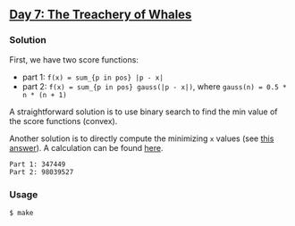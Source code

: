## [Day 7: The Treachery of Whales](https://adventofcode.com/2021/day/7)

### Solution
First, we have two score functions:
- part 1: `f(x) = sum_{p in pos} |p - x|`
- part 2: `f(x) = sum_{p in pos} gauss(|p - x|)`, where `gauss(n) = 0.5 * n * (n + 1)`

A straightforward solution is to use binary search to find the min value of the score functions (convex).

Another solution is to directly compute the minimizing `x` values (see [this answer](https://math.stackexchange.com/a/1024462)).
A calculation can be found [here](https://raw.githubusercontent.com/alexandru-dinu/advent-of-code/main/2021/day-07/notes/solution.pdf).

```
Part 1: 347449
Part 2: 98039527
```

### Usage
```
$ make
```

